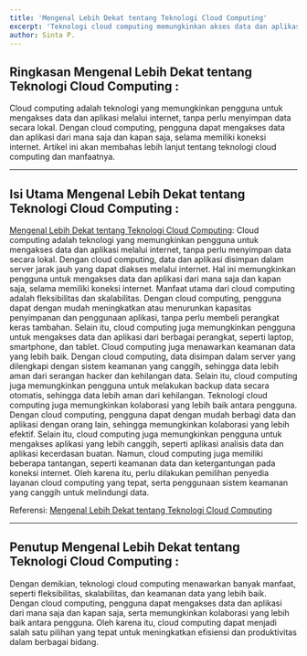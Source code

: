 ```yaml
---
title: 'Mengenal Lebih Dekat tentang Teknologi Cloud Computing'
excerpt: 'Teknologi cloud computing memungkinkan akses data dan aplikasi melalui internet dengan lebih fleksibel. Mengenal Lebih Dekat tentang Teknologi Cloud Computing'
author: Sinta P.
---
```


## Ringkasan Mengenal Lebih Dekat tentang Teknologi Cloud Computing :

Cloud computing adalah teknologi yang memungkinkan pengguna untuk mengakses data dan aplikasi melalui internet, tanpa perlu menyimpan data secara lokal. Dengan cloud computing, pengguna dapat mengakses data dan aplikasi dari mana saja dan kapan saja, selama memiliki koneksi internet. Artikel ini akan membahas lebih lanjut tentang teknologi cloud computing dan manfaatnya.

---

## Isi Utama Mengenal Lebih Dekat tentang Teknologi Cloud Computing :

[Mengenal Lebih Dekat tentang Teknologi Cloud Computing](https://kae.co.id): Cloud computing adalah teknologi yang memungkinkan pengguna untuk mengakses data dan aplikasi melalui internet, tanpa perlu menyimpan data secara lokal. Dengan cloud computing, data dan aplikasi disimpan dalam server jarak jauh yang dapat diakses melalui internet. Hal ini memungkinkan pengguna untuk mengakses data dan aplikasi dari mana saja dan kapan saja, selama memiliki koneksi internet.
Manfaat utama dari cloud computing adalah fleksibilitas dan skalabilitas. Dengan cloud computing, pengguna dapat dengan mudah meningkatkan atau menurunkan kapasitas penyimpanan dan penggunaan aplikasi, tanpa perlu membeli perangkat keras tambahan. Selain itu, cloud computing juga memungkinkan pengguna untuk mengakses data dan aplikasi dari berbagai perangkat, seperti laptop, smartphone, dan tablet.
Cloud computing juga menawarkan keamanan data yang lebih baik. Dengan cloud computing, data disimpan dalam server yang dilengkapi dengan sistem keamanan yang canggih, sehingga data lebih aman dari serangan hacker dan kehilangan data. Selain itu, cloud computing juga memungkinkan pengguna untuk melakukan backup data secara otomatis, sehingga data lebih aman dari kehilangan.
Teknologi cloud computing juga memungkinkan kolaborasi yang lebih baik antara pengguna. Dengan cloud computing, pengguna dapat dengan mudah berbagi data dan aplikasi dengan orang lain, sehingga memungkinkan kolaborasi yang lebih efektif. Selain itu, cloud computing juga memungkinkan pengguna untuk mengakses aplikasi yang lebih canggih, seperti aplikasi analisis data dan aplikasi kecerdasan buatan.
Namun, cloud computing juga memiliki beberapa tantangan, seperti keamanan data dan ketergantungan pada koneksi internet. Oleh karena itu, perlu dilakukan pemilihan penyedia layanan cloud computing yang tepat, serta penggunaan sistem keamanan yang canggih untuk melindungi data.

Referensi: [Mengenal Lebih Dekat tentang Teknologi Cloud Computing](https://kae.co.id)

---

## Penutup Mengenal Lebih Dekat tentang Teknologi Cloud Computing :

Dengan demikian, teknologi cloud computing menawarkan banyak manfaat, seperti fleksibilitas, skalabilitas, dan keamanan data yang lebih baik. Dengan cloud computing, pengguna dapat mengakses data dan aplikasi dari mana saja dan kapan saja, serta memungkinkan kolaborasi yang lebih baik antara pengguna. Oleh karena itu, cloud computing dapat menjadi salah satu pilihan yang tepat untuk meningkatkan efisiensi dan produktivitas dalam berbagai bidang.
